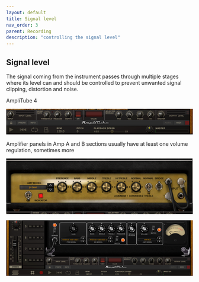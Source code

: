 ```yaml
---
layout: default
title: Signal level
nav_order: 3
parent: Recording
description: "controlling the signal level"
---
```


## **Signal level**

The signal coming from the instrument passes through multiple stages where its level can and should be controlled to prevent unwanted signal clipping, distortion and noise.

AmpliTube 4

 ![AmpliTube4 - getting started](../../assets/images/a4_25_a4vol.png)

Amplifier panels in Amp A and B sections usually have at least one volume regulation, sometimes more

 ![AmpliTube4 - getting started](../../assets/images/a4_26_amppanel.png)

 ![AmpliTube4 - getting started](../../assets/images/a4_27_amppanel2.png)

 


